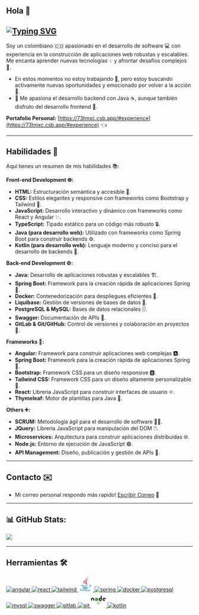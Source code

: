 Hola 👋
--- 
[![Typing SVG](https://readme-typing-svg.demolab.com/?lines=I´m+Johan+Morales+🔥;Software+Developer+;Building+Amazing+Things)](https://git.io/typing-svg)
--- 

Soy un colombiano 🇨🇴 apasionado en el desarrollo de software 💻 con experiencia en la construcción de aplicaciones web robustas y escalables. Me encanta aprender nuevas tecnologías 💡 y afrontar desafíos complejos 💪.

* En estos momentos no estoy trabajando 💼, pero estoy buscando activamente nuevas oportunidades y emocionado por volver a la acción 🚀.
* 💙  Me apasiona el desarrollo backend con Java ☕, aunque también disfruto del desarrollo frontend 🎨.

**Portafolio Personal:** [https://73tmxc.csb.app/#experience](https://73tmxc.csb.app/#experience) 👈

---

## Habilidades 🚀

Aquí tienes un resumen de mis habilidades 📚:

**Front-end Development 🌐:**

* **HTML:** Estructuración semántica y accesible 🧱.
* **CSS:** Estilos elegantes y responsive con frameworks como Bootstrap y Tailwind 💅.
* **JavaScript:** Desarrollo interactivo y dinámico con frameworks como React y Angular ✨.
* **TypeScript:** Tipado estático para un código más robusto 🔒.
* **Java (para desarrollo web):**  Utilizado con frameworks como Spring Boot para construir backends ⚙️.
* **Kotlin (para desarrollo web):**  Lenguaje moderno y conciso para el desarrollo de backends 🚄.

**Back-end Development ⚙️:**

* **Java:** Desarrollo de aplicaciones robustas y escalables 🏗️.
* **Spring Boot:** Framework para la creación rápida de aplicaciones Spring 🍃.
* **Docker:** Contenedorización para despliegues eficientes 🐳.
* **Liquibase:** Gestión de versiones de bases de datos 💾.
* **PostgreSQL & MySQL:** Bases de datos relacionales 🗄️.
* **Swagger:** Documentación de APIs 📑.
* **GitLab & Git/GitHub:** Control de versiones y colaboración en proyectos 🤝.

**Frameworks 🧰:**

* **Angular:** Framework para construir aplicaciones web complejas 🅰️.
* **Spring Boot:** Framework para la creación rápida de aplicaciones Spring 🍃.
* **Bootstrap:** Framework CSS para un diseño responsive 🅱️.
* **Tailwind CSS:**  Framework CSS para un diseño altamente personalizable 🎨.
* **React:**  Librería JavaScript para construir interfaces de usuario ⚛️.
* **Thymeleaf:**  Motor de plantillas para Java 🍃.

**Others ➕:**

* **SCRUM:** Metodología ágil para el desarrollo de software 🏃‍♂️.
* **JQuery:**  Librería JavaScript para manipulación del DOM 🖱️.
* **Microservices:** Arquitectura para construir aplicaciones distribuidas 🌐.
* **Node.js:**  Entorno de ejecución de JavaScript 🟢.
* **API Management:** Diseño, publicación y gestión de APIs 🔌.


---

## Contacto ✉️

- Mi correo personal respondo más rapido! [Escribir Correo](https://johanmorales211@gmail.com) 📧

---

## 📊 GitHub Stats:

![](https://github-readme-stats.vercel.app/api/top-langs/?username=Helleg0&theme=dark&hide_border=true&include_all_commits=false&count_private=true&layout=compact)

---

## Herramientas 🛠️

<p align="left"> 
  <a href="https://angular.io/" target="_blank"> <img src="https://www.vectorlogo.zone/logos/angular/angular-ar21.svg" alt="angular" width="40" height="40"/> </a>
  <a href="https://es.react.dev/" target="_blank"> <img src="https://www.vectorlogo.zone/logos/reactjs/reactjs-icon.svg" alt="react" width="40" height="40"/> </a>
  <a href="https://tailwindui.com/" target="_blank"> <img src="https://www.vectorlogo.zone/logos/tailwindcss/tailwindcss-icon.svg" alt="tailwind" width="40" height="40"/> </a>
  <a href="https://www.java.com" target="_blank"> <img src="https://raw.githubusercontent.com/devicons/devicon/master/icons/java/java-original.svg" alt="java" width="40" height="40"/> </a>
  <a href="https://spring.io/" target="_blank"> <img src="https://www.vectorlogo.zone/logos/springio/springio-icon.svg" alt="spring" width="40" height="40"/> </a>
  <a href="https://www.docker.com/" target="_blank"> <img src="https://www.vectorlogo.zone/logos/docker/docker-official.svg" alt="docker" width="40" height="40"/> </a>
  <a href="https://www.postgresql.org/" target="_blank"> <img src="https://www.vectorlogo.zone/logos/postgresql/postgresql-icon.svg" alt="postgresql" width="40" height="40"/> </a>
  <a href="https://www.mysql.com/" target="_blank"> <img src="https://www.vectorlogo.zone/logos/mysql/mysql-icon.svg" alt="mysql" width="40" height="40"/> </a>
  <a href="https://swagger.io/" target="_blank"> <img src="https://www.vectorlogo.zone/logos/swagger_api/swagger_api-icon.svg" alt="swagger" width="40" height="40"/> </a>
  <a href="https://about.gitlab.com/" target="_blank"> <img src="https://www.vectorlogo.zone/logos/gitlab/gitlab-icon.svg" alt="gitlab" width="40" height="40"/> </a>
  <a href="https://git-scm.com/" target="_blank"> <img src="https://www.vectorlogo.zone/logos/git-scm/git-scm-icon.svg" alt="git" width="40" height="40"/> </a>
  <a href="https://nodejs.org" target="_blank"> <img src="https://raw.githubusercontent.com/devicons/devicon/master/icons/nodejs/nodejs-original-wordmark.svg" alt="nodejs" width="40" height="40"/> </a>
  <a href="https://www.kotlinlang.org/" target="_blank"> <img src="https://www.vectorlogo.zone/logos/kotlinlang/kotlinlang-icon.svg" alt="kotlin" width="40" height="40"/> </a>
</p>
